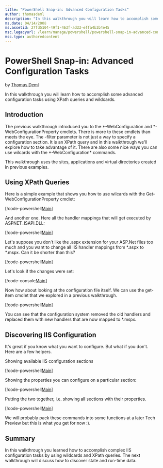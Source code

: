 ```yaml
---
title: "PowerShell Snap-in: Advanced Configuration Tasks"
author: thomasdeml
description: "In this walkthrough you will learn how to accomplish some advanced configuration tasks using XPath queries and wildcards. Introduction The previous walkthrou..."
ms.date: 04/14/2008
ms.assetid: 27fd5104-49f1-463f-ad33-effa4b3b4e45
msc.legacyurl: /learn/manage/powershell/powershell-snap-in-advanced-configuration-tasks
msc.type: authoredcontent
---
```

PowerShell Snap-in: Advanced Configuration Tasks
====================
by [Thomas Deml](https://github.com/thomasdeml)

In this walkthrough you will learn how to accomplish some advanced configuration tasks using XPath queries and wildcards.

## Introduction

The previous walkthrough introduced you to the \*-WebConfiguration and \*-WebConfigurationProperty cmdlets. There is more to these cmdlets than meets the eye. The -filter parameter is not just a way to specify a configuration section. It is an XPath query and in this walkthrough we'll explore how to take advantage of it. There are also some nice ways you can use wilcards with the \*-WebConfiguration\* commands.

This walkthrough uses the sites, applications and virtual directories created in previous examples.

## Using XPath Queries

Here is a simple example that shows you how to use wilcards with the Get-WebConfigurationProperty cmdlet:

[!code-powershell[Main](powershell-snap-in-advanced-configuration-tasks/samples/sample1.ps1)]

And another one. Here all the handler mappings that will get executed by ASPNET\_ISAPI.DLL:

[!code-powershell[Main](powershell-snap-in-advanced-configuration-tasks/samples/sample2.ps1)]

Let's suppose you don't like the .aspx extension for your ASP.Net files too much and you want to change all IIS handler mappings from \*.aspx to \*.mspx. Can it be shorter than this?

[!code-powershell[Main](powershell-snap-in-advanced-configuration-tasks/samples/sample3.ps1)]

Let's look if the changes were set:

[!code-console[Main](powershell-snap-in-advanced-configuration-tasks/samples/sample4.cmd)]

Now how about looking at the configuration file itself. We can use the get-item cmdlet that we explored in a previous walkthrough.

[!code-powershell[Main](powershell-snap-in-advanced-configuration-tasks/samples/sample5.ps1)]

You can see that the configuration system removed the old handlers and replaced them with new handlers that are now mapped to \*.mspx.

## Discovering IIS Configuration

It's great if you know what you want to configure. But what if you don't. Here are a few helpers.

Showing available IIS configuration sections

[!code-powershell[Main](powershell-snap-in-advanced-configuration-tasks/samples/sample6.ps1)]

Showing the properties you can configure on a particular section:

[!code-powershell[Main](powershell-snap-in-advanced-configuration-tasks/samples/sample7.ps1)]

Putting the two together, i.e. showing all sections with their properties.

[!code-powershell[Main](powershell-snap-in-advanced-configuration-tasks/samples/sample8.ps1)]

We will probably pack these commands into some functions at a later Tech Preview but this is what you get for now :).

## Summary

In this walkthrough you learned how to accomplish complex IIS configuration tasks by using wildcards and XPath queries. The next walkthrough will discuss how to discover state and run-time data.